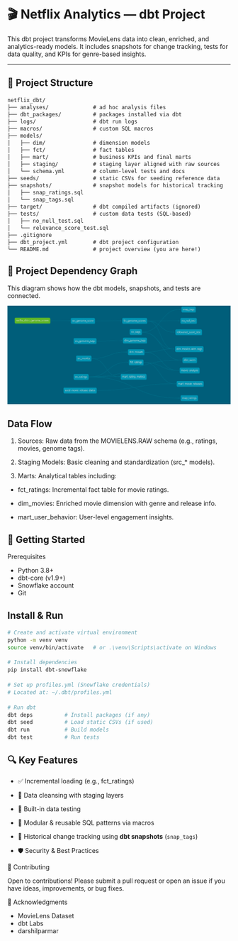 # 🎬 Netflix Analytics — dbt Project

This dbt project transforms MovieLens data into clean, enriched, and analytics-ready models. It includes snapshots for change tracking, tests for data quality, and KPIs for genre-based insights.

---

## 📁 Project Structure

```plaintext
netflix_dbt/
├── analyses/              # ad hoc analysis files
├── dbt_packages/          # packages installed via dbt
├── logs/                  # dbt run logs
├── macros/                # custom SQL macros
├── models/
│   ├── dim/               # dimension models
│   ├── fct/               # fact tables
│   ├── mart/              # business KPIs and final marts
│   ├── staging/           # staging layer aligned with raw sources
│   └── schema.yml         # column-level tests and docs
├── seeds/                 # static CSVs for seeding reference data
├── snapshots/             # snapshot models for historical tracking
│   ├── snap_ratings.sql
│   └── snap_tags.sql
├── target/                # dbt compiled artifacts (ignored)
├── tests/                 # custom data tests (SQL-based)
│   ├── no_null_test.sql
│   └── relevance_score_test.sql
├── .gitignore
├── dbt_project.yml        # dbt project configuration
└── README.md              # project overview (you are here!)
```

## 🧭 Project Dependency Graph

This diagram shows how the dbt models, snapshots, and tests are connected.

![DBT DAG](docs/dbt_dag.png)


## Data Flow
1. Sources: Raw data from the MOVIELENS.RAW schema (e.g., ratings, movies, genome tags).

2. Staging Models: Basic cleaning and standardization (src_* models).

3. Marts: Analytical tables including:
- fct_ratings: Incremental fact table for movie ratings.

- dim_movies: Enriched movie dimension with genre and release info.

- mart_user_behavior: User-level engagement insights.

## 🚀 Getting Started
Prerequisites
- Python 3.8+
- dbt-core (v1.9+)
- Snowflake account
- Git

## Install & Run
```bash
# Create and activate virtual environment
python -m venv venv
source venv/bin/activate   # or .\venv\Scripts\activate on Windows

# Install dependencies
pip install dbt-snowflake

# Set up profiles.yml (Snowflake credentials)
# Located at: ~/.dbt/profiles.yml

# Run dbt
dbt deps          # Install packages (if any)
dbt seed          # Load static CSVs (if used)
dbt run           # Build models
dbt test          # Run tests

```
## 🔍 Key Features
- ✅ Incremental loading (e.g., fct_ratings)

- 🧹 Data cleansing with staging layers

- 🧪 Built-in data testing

- 🧱 Modular & reusable SQL patterns via macros
- 📸 Historical change tracking using **dbt snapshots** (`snap_tags`)

- 🛡️ Security & Best Practices


🤝 Contributing

Open to contributions! Please submit a pull request or open an issue if you have ideas, improvements, or bug fixes.


🙌 Acknowledgments
- MovieLens Dataset
- dbt Labs
- darshilparmar







